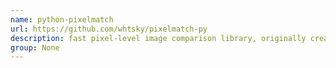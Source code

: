 ```yaml
---
name: python-pixelmatch
url: https://github.com/whtsky/pixelmatch-py
description: fast pixel-level image comparison library, originally created to compare screenshots in tests. URL : https://github.com/whtsky/pixelmatch-py Groups : None
group: None
---
```


